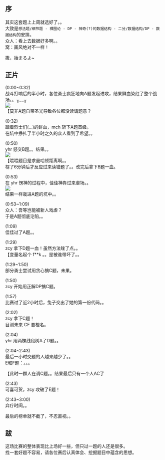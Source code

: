 序
-
其实这套题上上周就选好了。。<br />
大致是`想法题/细节题 - 裸图论 - DP - 神奇(?)的数据结构 - 二分/数据结构/DP - 数据结构`的安排。<br />
众人：看上去数据好多啊。。<br />
窝：画风绝对不一样！<br />

撒，始まるよ~<br />

正片
-
(0:00~0:32)<br />
战斗打响后的半小时，各位勇士疯狂地向A题发起进攻，结果鲜血染红了整个战场。。╥﹏╥<br />
![](http://endless.qiniudn.com/githubsducontest0809-3.png)<br />
【莫非A题自带圣光导致各位都没读请题意？<br />

(0:32)<br />
踏着烈士们(...)的鲜血，mch 斩下A题首级。<br />
在坑中挣扎了半小时之久的众人看到了希望。。<br />

(0:50)<br />
yhr 怒交B题。。结果。。<br />
![](http://endless.qiniudn.com/githubsducontest0809.png)<br />
【喂喂题目是求曼哈顿距离啊。。<br />
楞了6分钟后才反应过来读错题了。。改完后拿下B题一血。<br />

(0:53)<br />
在 yhr 愣神的过程中，佳佳神犇过来虐场。。<br />
![](http://endless.qiniudn.com/githubsducontest0809-2.gif)<br />
结果一样栽进A题的坑中。。<br />

(0:53~1:09)<br />
众人：吾等岂能被新人戏虐？<br />
于是A题彻底沦陷。。<br />

(1:09)<br />
佳佳过了A题。。<br />

(1:29)<br />
zcy 拿下D题一血！虽然方法矬了点。。<br />
【变量名起个 f\*\*k 。。是被谁带坏了。。<br />

(1:29~1:50)<br />
部分勇士尝试用贪心搞C题，未果。<br />

(1:50)<br />
zcy 开始用正解DP搞C题。<br />

(1:57)<br />
比赛过了近2小时后，兔子交出了她的第一份代码。。<br />

(2:02)<br />
zcy 拿下C题！<br />
目测未来 CF 要橙名。<br />

(2:04)<br />
yhr 用两棵线段树A了D题。。<br />

(2:04~2:43)<br />
最后一小时交题的人越来越少了。。<br />
E和F题：。。。<br />

【此时一群人在调C题。。结果最后只有一个人AC了<br />

(2:43)<br />
可喜可贺，zcy 攻破了E题！<br />

(2:43~3:00)<br />
弃疗时间。。<br />

最后的榜单就不截了，不忍直视。。<br />

跋
-
这场比赛的整体表现比上场好一些，但只过一题的人还是很多。<br />
找一套好题不容易，请各位赛后认真体会、挖掘题目中蕴含的思想。<br />
